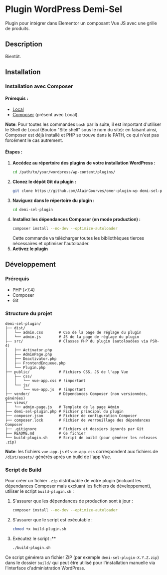 # Plugin WordPress Demi-Sel

Plugin pour intégrer dans Elementor un composant Vue JS avec une grille de produits.

## Description

Bientôt.

## Installation

### Installation avec Composer

#### Prérequis :

* [Local](https://localwp.com)
* [Composer](https://getcomposer.org/) (présent avec Local).

__Note__: Pour toutes les commandes `bash` par la suite, il est important d'utiliser le Shell de Local (Bouton "Site shell" sous le nom du site): en faisant ainsi, Composer est déjà installé et PHP se trouve dans le PATH, ce qui n'est pas forcément le cas autrement.

#### Étapes :

1.  **Accédez au répertoire des plugins de votre installation WordPress :**
    ```bash
    cd /path/to/your/wordpress/wp-content/plugins/
    ```
2.  **Clonez le dépôt Git du plugin :**
    ```bash
    git clone https://github.com/AlainGourves/omer-plugin-wp demi-sel-plugin
    ```
3.  **Naviguez dans le répertoire du plugin :**
    ```bash
    cd demi-sel-plugin
    ```
4.  **Installez les dépendances Composer (en mode production) :**
    ```bash
    composer install --no-dev --optimize-autoloader
    ```
    Cette commande va télécharger toutes les bibliothèques tierces nécessaires et optimiser l'autoloader.
5.  **Activez le plugin**

## Développement

### Prérequis

* PHP (>7.4)
* Composer
* Git

### Structure du projet

```
demi-sel-plugin/
├── dist/
│   └── admin.css       # CSS de la page de réglage du plugin
│   └── admin.js        # JS de la page de réglage du plugin
├── src/                # Classes PHP du plugin (autoloadées via PSR-4)
│   ├── Activator.php
│   ├── AdminPage.php
│   ├── Deactivator.php
│   ├── FrontendEnqueue.php
│   └── Plugin.php
├── public/             # Fichiers CSS, JS de l'app Vue
│   ├── css/
│   │   └── vue-app.css # !important
│   └── js/
│       └── vue-app.js  # !important
├── vendor/             # Dépendances Composer (non versionnées, générées)
├── views/
│   └── admin-page.js   # Template de la page Admin
├── demi-sel-plugin.php # Fichier principal du plugin
├── composer.json       # Fichier de configuration Composer
├── composer.lock       # Fichier de verrouillage des dépendances Composer
├── .gitignore          # Fichiers et dossiers ignorés par Git
├── README.md           # Ce fichier
└── build-plugin.sh     # Script de build (pour générer les releases .zip)
```

__Note__: les fichiers `vue-app.js` et `vue-app.css` correspondent aux fichiers de `/dist/assets/` générés après un build de l'app Vue.

### Script de Build

Pour créer un fichier `.zip` distribuable de votre plugin (incluant les dépendances Composer mais excluant les fichiers de développement), utiliser le script `build-plugin.sh` :

1.  S'assurer que les dépendances de production sont à jour :
    ```bash
    composer install --no-dev --optimize-autoloader
    ```
2.  S'assurer que le script est exécutable :
    ```bash
    chmod +x build-plugin.sh
    ```
3.  Exécutez le script :**
    ```bash
    ./build-plugin.sh
    ```

Ce script générera un fichier ZIP (par exemple `demi-sel-plugin-X.Y.Z.zip`) dans le dossier `build/` qui peut être utilisé pour l'installation manuelle via l'interface d'administration WordPress.
